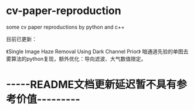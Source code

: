 # cv-paper-reproduction
 some cv paper reproductions by python and c++
 
 目前已更新：
 
 《Single Image Haze Removal Using Dark Channel Prior》 
 暗通道先验的单图去雾算法的python复现，额外优化：导向滤波、大气数值限定。
 
 # -----README文档更新延迟暂不具有参考价值---------
 
 
  
